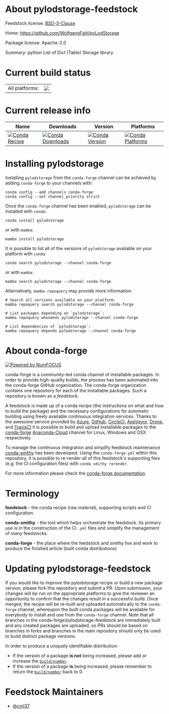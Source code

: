 About pylodstorage-feedstock
============================

Feedstock license: [BSD-3-Clause](https://github.com/conda-forge/pylodstorage-feedstock/blob/main/LICENSE.txt)

Home: https://github.com/WolfgangFahl/pyLodStorage

Package license: Apache-2.0

Summary: python List of Dict (Table) Storage library

Current build status
====================


<table><tr><td>All platforms:</td>
    <td>
      <a href="https://dev.azure.com/conda-forge/feedstock-builds/_build/latest?definitionId=15964&branchName=main">
        <img src="https://dev.azure.com/conda-forge/feedstock-builds/_apis/build/status/pylodstorage-feedstock?branchName=main">
      </a>
    </td>
  </tr>
</table>

Current release info
====================

| Name | Downloads | Version | Platforms |
| --- | --- | --- | --- |
| [![Conda Recipe](https://img.shields.io/badge/recipe-pylodstorage-green.svg)](https://anaconda.org/conda-forge/pylodstorage) | [![Conda Downloads](https://img.shields.io/conda/dn/conda-forge/pylodstorage.svg)](https://anaconda.org/conda-forge/pylodstorage) | [![Conda Version](https://img.shields.io/conda/vn/conda-forge/pylodstorage.svg)](https://anaconda.org/conda-forge/pylodstorage) | [![Conda Platforms](https://img.shields.io/conda/pn/conda-forge/pylodstorage.svg)](https://anaconda.org/conda-forge/pylodstorage) |

Installing pylodstorage
=======================

Installing `pylodstorage` from the `conda-forge` channel can be achieved by adding `conda-forge` to your channels with:

```
conda config --add channels conda-forge
conda config --set channel_priority strict
```

Once the `conda-forge` channel has been enabled, `pylodstorage` can be installed with `conda`:

```
conda install pylodstorage
```

or with `mamba`:

```
mamba install pylodstorage
```

It is possible to list all of the versions of `pylodstorage` available on your platform with `conda`:

```
conda search pylodstorage --channel conda-forge
```

or with `mamba`:

```
mamba search pylodstorage --channel conda-forge
```

Alternatively, `mamba repoquery` may provide more information:

```
# Search all versions available on your platform:
mamba repoquery search pylodstorage --channel conda-forge

# List packages depending on `pylodstorage`:
mamba repoquery whoneeds pylodstorage --channel conda-forge

# List dependencies of `pylodstorage`:
mamba repoquery depends pylodstorage --channel conda-forge
```


About conda-forge
=================

[![Powered by
NumFOCUS](https://img.shields.io/badge/powered%20by-NumFOCUS-orange.svg?style=flat&colorA=E1523D&colorB=007D8A)](https://numfocus.org)

conda-forge is a community-led conda channel of installable packages.
In order to provide high-quality builds, the process has been automated into the
conda-forge GitHub organization. The conda-forge organization contains one repository
for each of the installable packages. Such a repository is known as a *feedstock*.

A feedstock is made up of a conda recipe (the instructions on what and how to build
the package) and the necessary configurations for automatic building using freely
available continuous integration services. Thanks to the awesome service provided by
[Azure](https://azure.microsoft.com/en-us/services/devops/), [GitHub](https://github.com/),
[CircleCI](https://circleci.com/), [AppVeyor](https://www.appveyor.com/),
[Drone](https://cloud.drone.io/welcome), and [TravisCI](https://travis-ci.com/)
it is possible to build and upload installable packages to the
[conda-forge](https://anaconda.org/conda-forge) [Anaconda-Cloud](https://anaconda.org/)
channel for Linux, Windows and OSX respectively.

To manage the continuous integration and simplify feedstock maintenance
[conda-smithy](https://github.com/conda-forge/conda-smithy) has been developed.
Using the ``conda-forge.yml`` within this repository, it is possible to re-render all of
this feedstock's supporting files (e.g. the CI configuration files) with ``conda smithy rerender``.

For more information please check the [conda-forge documentation](https://conda-forge.org/docs/).

Terminology
===========

**feedstock** - the conda recipe (raw material), supporting scripts and CI configuration.

**conda-smithy** - the tool which helps orchestrate the feedstock.
                   Its primary use is in the construction of the CI ``.yml`` files
                   and simplify the management of *many* feedstocks.

**conda-forge** - the place where the feedstock and smithy live and work to
                  produce the finished article (built conda distributions)


Updating pylodstorage-feedstock
===============================

If you would like to improve the pylodstorage recipe or build a new
package version, please fork this repository and submit a PR. Upon submission,
your changes will be run on the appropriate platforms to give the reviewer an
opportunity to confirm that the changes result in a successful build. Once
merged, the recipe will be re-built and uploaded automatically to the
`conda-forge` channel, whereupon the built conda packages will be available for
everybody to install and use from the `conda-forge` channel.
Note that all branches in the conda-forge/pylodstorage-feedstock are
immediately built and any created packages are uploaded, so PRs should be based
on branches in forks and branches in the main repository should only be used to
build distinct package versions.

In order to produce a uniquely identifiable distribution:
 * If the version of a package **is not** being increased, please add or increase
   the [``build/number``](https://docs.conda.io/projects/conda-build/en/latest/resources/define-metadata.html#build-number-and-string).
 * If the version of a package **is** being increased, please remember to return
   the [``build/number``](https://docs.conda.io/projects/conda-build/en/latest/resources/define-metadata.html#build-number-and-string)
   back to 0.

Feedstock Maintainers
=====================

* [@cml37](https://github.com/cml37/)

